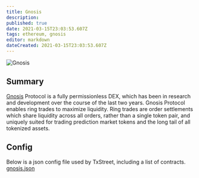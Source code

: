 ```yaml
---
title: Gnosis
description:
published: true
date: 2021-03-15T23:03:53.607Z
tags: ethereum, gnosis
editor: markdown
dateCreated: 2021-03-15T23:03:53.607Z
---
```


![Gnosis](https://txstreet.com/static/img/singles/house_logos/gnosis.png)

## Summary

<a href="https://gnosis.io" target="_blank">Gnosis</a> Protocol is a fully permissionless DEX, which has been in research and development over the course of the last two years. Gnosis Protocol enables ring trades to maximize liquidity. Ring trades are order settlements which share liquidity across all orders, rather than a single token pair, and uniquely suited for trading prediction market tokens and the long tail of all tokenized assets.

## Config

Below is a json config file used by TxStreet, including a list of contracts. [gnosis.json](/ethereum/houses/gnosis.json)